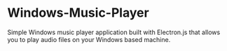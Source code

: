# Windows-Music-Player
Simple Windows music player application built with Electron.js that allows you to play audio files on your Windows based machine. 

